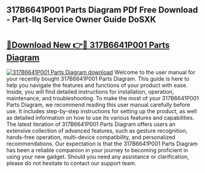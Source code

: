 ## 317B6641P001 Parts Diagram PDf Free Download - Part-llq Service Owner Guide DoSXK

# <h2><a href="http://dftzu9.blite.top/?on=317B6641P001+Parts+Diagram">🔗Download New 👉🔴 317B6641P001 Parts Diagram</a></h2>

[![317B6641P001 Parts Diagram download](https://i.imgur.com/lujVjoI.png)](http://dftzu9.blite.top/?on=317B6641P001+Parts+Diagram)
Welcome to the user manual for your recently bought 317B6641P001 Parts Diagram. This guide is here to help you navigate the features and functions of your product with ease. Inside, you will find detailed instructions for installation, operation, maintenance, and troubleshooting. To make the most of your 317B6641P001 Parts Diagram, we recommend reading this user manual carefully before use. It includes step-by-step instructions for setting up the product, as well as detailed information on how to use its various features and capabilities. The latest iteration of 317B6641P001 Parts Diagram offers users an extensive collection of advanced features, such as gesture recognition, hands-free operation, multi-device compatibility, and personalized recommendations. Our expectation is that the 317B6641P001 Parts Diagram has been a reliable companion in your journey to becoming proficient in using your new gadget. Should you need any assistance or clarification, please do not hesitate to contact our support team.

